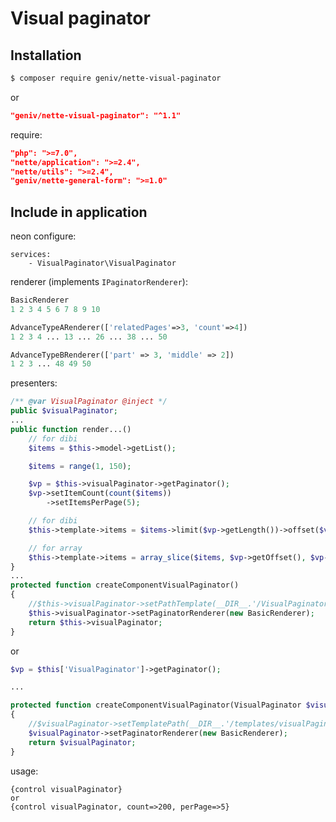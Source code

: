 Visual paginator
================

Installation
------------
```sh
$ composer require geniv/nette-visual-paginator
```
or
```json
"geniv/nette-visual-paginator": "^1.1"
```

require:
```json
"php": ">=7.0",
"nette/application": ">=2.4",
"nette/utils": ">=2.4",
"geniv/nette-general-form": ">=1.0"
```

Include in application
----------------------
neon configure:
```neon
services:
    - VisualPaginator\VisualPaginator
```

renderer (implements `IPaginatorRenderer`):
```php
BasicRenderer
1 2 3 4 5 6 7 8 9 10

AdvanceTypeARenderer(['relatedPages'=>3, 'count'=>4])
1 2 3 4 ... 13 ... 26 ... 38 ... 50

AdvanceTypeBRenderer(['part' => 3, 'middle' => 2])
1 2 3 ... 48 49 50
```

presenters:
```php
/** @var VisualPaginator @inject */
public $visualPaginator;
...
public function render...()
    // for dibi
    $items = $this->model->getList();

    $items = range(1, 150);

    $vp = $this->visualPaginator->getPaginator();
    $vp->setItemCount(count($items))
        ->setItemsPerPage(5);

    // for dibi
    $this->template->items = $items->limit($vp->getLength())->offset($vp->getOffset());

    // for array
    $this->template->items = array_slice($items, $vp->getOffset(), $vp->getLength())
}
...
protected function createComponentVisualPaginator()
{
    //$this->visualPaginator->setPathTemplate(__DIR__.'/VisualPaginator.latte');
    $this->visualPaginator->setPaginatorRenderer(new BasicRenderer);
    return $this->visualPaginator;
}
```

or

```php
$vp = $this['VisualPaginator']->getPaginator();

...

protected function createComponentVisualPaginator(VisualPaginator $visualPaginator): VisualPaginator
{
    //$visualPaginator->setTemplatePath(__DIR__.'/templates/visualPaginator.latte');
    $visualPaginator->setPaginatorRenderer(new BasicRenderer);
    return $visualPaginator;
}
```

usage:
```latte
{control visualPaginator}
or
{control visualPaginator, count=>200, perPage=>5}
```

